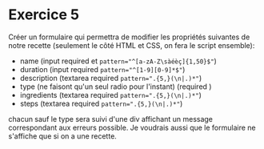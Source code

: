 # Exercice 5 #

Créer un formulaire qui permettra de modifier les propriétés suivantes de notre recette (seulement le côté HTML et CSS, on fera le script ensemble):

- name (input required et `pattern="^[a-zA-Z\sàéèç]{1,50}$"`)
- duration (input required `pattern="^[1-9][0-9]*$"`)
- description (textarea required `pattern=".{5,}(\n|.)*"`)
- type (ne faisont qu'un seul radio pour l'instant) (required )
- ingredients (textarea required `pattern=".{5,}(\n|.)*"`)
- steps (textarea required `pattern=".{5,}(\n|.)*"`)

chacun sauf le type sera suivi d'une div affichant un message correspondant aux erreurs possible.
Je voudrais aussi que le formulaire ne s'affiche que si on a une recette.
